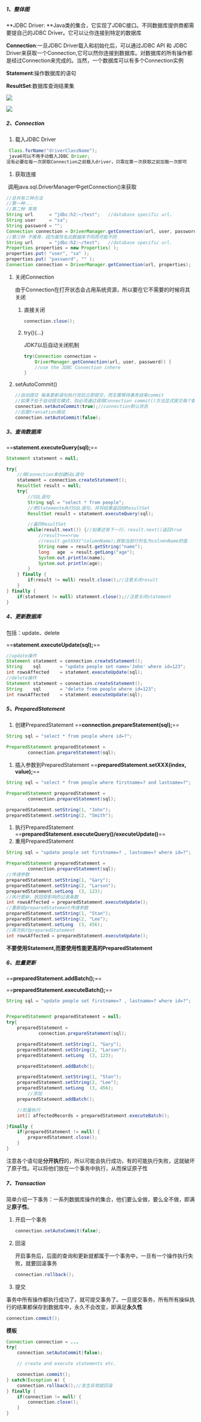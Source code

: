 ##### 1、整体图

**JDBC Driver: **Java类的集合，它实现了JDBC接口。不同数据库提供商都需要提自己的JDBC Driver。它可以让你连接到特定的数据库

**Connection**:一旦JDBC Driver载入和初始化后，可以通过JDBC API  和 JDBC Driver来获取一个Connection,它可以然你连接到数据库。对数据库的所有操作都是经过Connection来完成的。当然，一个数据库可以有多个Connection实例

**Statement**:操作数据库的语句

**ResultSet**:数据库查询结果集

![](http://tutorials.jenkov.com/images/java-jdbc/jdbc.png)

![](http://tutorials.jenkov.com/images/java-jdbc/overview.png)

##### 2、Connection

1. 载入JDBC Driver

```java
 Class.forName("driverClassName");
 java6可以不用手动载入JDBC Driver;
没有必要在每一次获取Connection之前载入driver，只需在第一次获取之前加载一次即可
```

1. 获取连接

​     调用java.sql.DriverManager中getConnection()来获取

```java
//总共有三种方法
//第一种...
//第二种 常用
String url      = "jdbc:h2:~/test";   //database specific url.
String user     = "sa";
String password = "";
Connection connection = DriverManager.getConnection(url, user, password);
//第三种 不推荐，因为属性名应数据库不同而可能不同
String url      = "jdbc:h2:~/test";   //database specific url.
Properties properties = new Properties( );
properties.put( "user", "sa" );
properties.put( "password", "" );
Connection connection = DriverManager.getConnection(url, properties);
```

1. 关闭Connection

   由于Connection在打开状态会占用系统资源，所以要在它不需要的时候将其关闭

   1. 直接关闭

      ```java
      connection.close();
      ```

   2. try(){...}

      JDK7以后自动关闭机制

      ```java
      try(Connection connection =
          DriverManager.getConnection(url, user, password)) {
          //use the JDBC Connection inhere
      }
      ```

2. setAutoCommit()

   ```java
   //自动提交 每条更新语句执行完后立即提交，而无需等待事务结束commit
   //如果不处于自动提交模式，则必须通过调用Connection commit()方法显式提交每个数据库事务。
   connection.setAutoCommit(true);//connection默认状态
   //后面transation细谈
   connection.setAutoCommit(false);
   ```

##### 3、查询数据库

==**statement.executeQuery(sql);**==

```java
Statement statement = null;

try{
  	//用Connection来创建SQL语句
    statement = connection.createStatement();
    ResultSet result = null;
    try{
      	//SQL语句
        String sql = "select * from people";
      	//用Statemente执行SQL语句，并将结果返回给ResultSet
        ResultSet result = statement.executeQuery(sql);

      	//遍历ResultSet
        while(result.next()) {//如果还有下一行，result.next()返回true
          	//result<==>row
          	//result.getXXX("columnName);获取当前行列名为colnmnName的值
            String name = result.getString("name");
            long   age  = result.getLong("age");
            System.out.println(name);
            System.out.println(age);
        }
    } finally {
        if(result != null) result.close();//注意关闭result
    }
} finally {
    if(statement != null) statement.close();//注意关闭statement
}
```

##### 4、更新数据库

包括：update、delete 

==**statement.executeUpdate(sql);**==

```java
//update操作
Statement statement = connection.createStatement();
String    sql       = "update people set name='John' where id=123";
int rowsAffected    = statement.executeUpdate(sql);
//delete操作
Statement statement = connection.createStatement();
String    sql       = "delete from people where id=123";
int rowsAffected    = statement.executeUpdate(sql);
```

##### 5、PreparedStatement

1. 创建PreparedStatement  ==**connection.prepareStatement(sql);**==

```java
String sql = "select * from people where id=?";

PreparedStatement preparedStatement =
        connection.prepareStatement(sql);
```

1. 插入参数到PreparedStatement  ==**preparedStatement.setXXX(index, value);**==

```java
String sql = "select * from people where firstname=? and lastname=?";

PreparedStatement preparedStatement =
        connection.prepareStatement(sql);

preparedStatement.setString(1, "John");
preparedStatement.setString(2, "Smith");
```

1. 执行PreparedStatement  ==**preparedStatement.executeQuery()/executeUpdate()**==
2. 重用PreparedStatement

```java
String sql = "update people set firstname=? , lastname=? where id=?";

PreparedStatement preparedStatement =
        connection.prepareStatement(sql);
//传递参数
preparedStatement.setString(1, "Gary");
preparedStatement.setString(2, "Larson");
preparedStatement.setLong  (3, 123);
//执行更新，放回受影响的记录条数
int rowsAffected = preparedStatement.executeUpdate();
//重新给preparedStatement传递参数
preparedStatement.setString(1, "Stan");
preparedStatement.setString(2, "Lee");
preparedStatement.setLong  (3, 456);
//再次执行preparedStatement
int rowsAffected = preparedStatement.executeUpdate();
```

**不要使用Statement,而要使用性能更高的PreparedStatement**

##### 6、批量更新

==**preparedStatement.addBatch();**==

==**preparedStatement.executeBatch();**==

```java
String sql = "update people set firstname=? , lastname=? where id=?";


PreparedStatement preparedStatement = null;
try{
    preparedStatement =
            connection.prepareStatement(sql);

    preparedStatement.setString(1, "Gary");
    preparedStatement.setString(2, "Larson");
    preparedStatement.setLong  (3, 123);

    preparedStatement.addBatch();

    preparedStatement.setString(1, "Stan");
    preparedStatement.setString(2, "Lee");
    preparedStatement.setLong  (3, 456);
		//添加
    preparedStatement.addBatch();

  	//批量执行
    int[] affectedRecords = preparedStatement.executeBatch();

}finally {
    if(preparedStatement != null) {
        preparedStatement.close();
    }
}
```

注意各个语句是**分开执行**的，所以可能会执行成功，有的可能执行失败，这就破坏了原子性。可以将他们放在一个事务中执行，从而保证原子性

##### 7、Transaction

简单介绍一下事务：一系列数据库操作的集合，他们要么全做，要么全不做，即满足**原子性**。

1. 开启一个事务

   ```java
   connection.setAutoCommit(false);
   ```

2. 回滚

   开启事务后，后面的查询和更新就都属于一个事务中，一旦有一个操作执行失败，就要回滚事务

   ```java
   connection.rollback();
   ```

3. 提交

​          事务中所有操作都执行成功了，就可提交事务了。一旦提交事务，所有所有操纵执行的结果都保存到数据库中，永久不会改变，即满足**永久性**

```java
connection.commit();
```

**模板**

```java
Connection connection = ...
try{
    connection.setAutoCommit(false);

    // create and execute statements etc.

    connection.commit();
} catch(Exception e) {
    connection.rollback();//发生异常就回滚
} finally {
    if(connection != null) {
        connection.close();
    }
}
```

